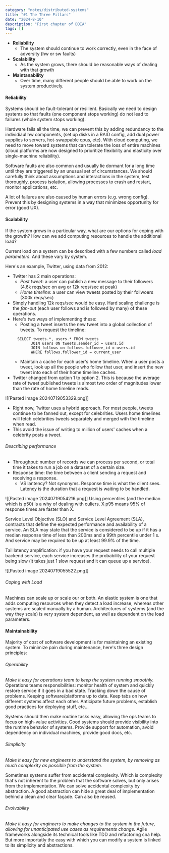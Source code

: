 ```yaml
---
category: "notes/distributed-systems"
title: "#1 The Three Pillars"
date: "2024-8-10"
description: "First chapter of DDIA"
tags: []
---
```

- **Reliability**
	- The system should continue to work correctly, even in the face of adversity (hw or sw faults)
- **Scalability**
	- As the system grows, there should be reasonable ways of dealing with that growth
- **Maintanability**
	- Over time, many different people should be able to work on the system productively.

#### Reliability
Systems should be fault-tolerant or resilient.
Basically we need to design systems so that faults (one component stops working) do not lead to failures (whole system stops working).

Hardware fails all the time, we can prevent this by adding redundancy to the individiaul hw components, (set up disks in a RAID config, add dual power supplies to servers, hot-swappable cpus, etc).
With cloud computing, we need to move toward systems that can tolerate the loss of entire machines (cloud platforms are now designed to prioritize flexibility and elasticity over single-machine reliability).

Software faults are also common and usually lie dormant for a long time until they are triggered by an unusual set of circumstances. We should carefully think about assumptions and interactions in the system, test thoroughly, process isolation, allowing processes to crash and restart, monitor applications, etc.

A lot of failures are also caused by human errors (e.g. wrong config). 
Prevent this by designing systems in a way that minimizes opportunity for error (good UX). 

#### Scalability
If the system grows in a particular way, what are our options for coping with the growth? How can we add computing resources to handle the additional load?

Current load on a system can be described with a few numbers called *load parameters*. And these vary by system.

Here's an example, Twitter, using data from 2012:
- Twitter has 2 main operations:
	- *Post tweet*: a user can publish a new message to their followers (4.6k reqs/sec on avg or 12k reqs/sec at peak)
	- *Home timeline*: a user can view tweets posted by their follwoers (300k reqs/sec)
- Simply handling 12k reqs/sec would be easy. Hard scaling challenge is the *fan-out* (each user follows and is followed by many) of these operations.
- Here's two ways of implementing these:
	- Posting a tweet inserts the new tweet into a global collection of tweets. To request the timeline:
	```
	  SELECT tweets.*, users.* FROM tweets
			JOIN users ON tweets.sender_id = users.id
			JOIN follows on follows.followee_id = users.id
			WHERE follows.follower_id = current_user
	```
	- Maintain a cache for each user's home timeline. When a user posts a tweet, look up all the people who follow that user, and insert the new tweet into each of their home timeline caches.
- Twitter changed from option 1 to option 2. This is because the average rate of tweet published tweets is almost two order of magnitudes lower than the rate of home timeline reads.

![[Pasted image 20240719053329.png]]

- Right now, Twitter uses a hybrid approach. For most people, tweets continue to be fanned out, except for celebrities. Users home timelines will fetch celebrities tweets separately and merged with the timeline when read.
- This avoid the issue of writing to million of users' caches when a celebrity posts a tweet.

###### Describing performance
- Throughput: number of records we can process per second, or total time it takes to run a job on a dataset of a certain size.
- Response time: the time between a client sending a request and receiving a response.
	- VS lantency? Not synonyms. Response time is what the client sees. Latency is the duration that a request is waiting to be handled.

![[Pasted image 20240719054216.png]]
Using percentiles (and the median which is p50) is a why of dealing with ouliers. X p95 means 95% of response times are faster than X.

Service Level Objective (SLO) and Service Level Agreement (SLA), contracts that define the expected performance and availability of a service. An SLA may state that the service is considered to be up if it has a median response time of less than 200ms and a 99th percentile under 1 s. And service may be required to be up at least 99.9% of the time.

Tail latency amplification: if you have your request needs to call multiple backend service, each service increases the probability of your request being slow (it takes just 1 slow request and it can queue up a service).

![[Pasted image 20240719055522.png]]

###### Coping with Load
Machines can scale up or scale our or both. An elastic system is one that adds computing resources when they detect a load increase, whereas other systems are scaled manually by a human.
Architectures of systems (and the way they scale) is very system dependent, as well as dependent on the load parameters.

#### Maintainability
Majority of cost of software development is for maintaining an existing system. To minimize pain during maintenance, here's three design principles:
###### Operability
*Make it easy for operations team to keep the system running smoothly.*
Operations teams responsibilities: monitor health of system and quickly restore service if it goes in a bad state. Tracking down the cause of problems. Keeping software/platforms up to date. Keep tabs on how different systems affect each other. Anticipate future problems, establish good practices for deploying stuff, etc...

Systems should then make routine tasks easy, allowing the ops teams to focus on high-value activities. Good systems should provide visibility into the runtime behavior of systems. Provide support for automation, avoid dependency on individual machines, provide good docs, etc.

###### Simplicity
*Make it easy for new engineers to understand the system, by removing as much complexity as possible from the system.*

Sometimes systems suffer from accidental complexity. Which is complexity that's not inherent to the problem that the software solves, but only arises from the implementation.
We can solve accidental complexity by abstraction. A good abstraction can hide a great deal of implementation behind a clean and clear façade. Can also be reused.

###### Evolvability 
*Make it easy for engineers to make changes to the system in the future, allowing for unanticipated use cases as requirements change.* 
Agile frameworks alongside its technical tools like TDD and refactoring cna help. But more importatly the easy with which you can modify a system is linked to its simplicity and abstractions.